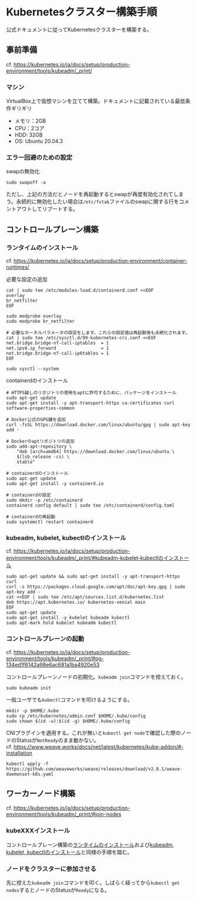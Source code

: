 # Kubernetesクラスター構築手順
公式ドキュメントに従ってKubernetesクラスターを構築する。

## 事前準備
cf. https://kubernetes.io/ja/docs/setup/production-environment/tools/kubeadm/_print/

### マシン
VirtualBox上で仮想マシンを立てて構築。ドキュメントに記載されている最低条件ギリギリ  
- メモリ：2GB
- CPU：2コア
- HDD: 32GB
- OS: Ubuntu 20.04.3

### エラー回避のための設定

swapの無効化
```
sudo swapoff -a
```

ただし、上記の方法だとノードを再起動するとswapが再度有効化されてしまう。永続的に無効化したい場合は`/etc/fstab`ファイルのswapに関する行をコメントアウトしてリブートする。

## コントロールプレーン構築

### ランタイムのインストール
cf. https://kubernetes.io/ja/docs/setup/production-environment/container-runtimes/  

必要な設定の追加
```
cat | sudo tee /etc/modules-load.d/containerd.conf <<EOF
overlay
br_netfilter
EOF

sudo modprobe overlay
sudo modprobe br_netfilter

# 必要なカーネルパラメータの設定をします。これらの設定値は再起動後も永続化されます。
cat | sudo tee /etc/sysctl.d/99-kubernetes-cri.conf <<EOF
net.bridge.bridge-nf-call-iptables  = 1
net.ipv4.ip_forward                 = 1
net.bridge.bridge-nf-call-ip6tables = 1
EOF

sudo sysctl --system
```

containerdのインストール
```
# HTTPS越しのリポジトリの使用をaptに許可するために、パッケージをインストール
sudo apt-get update 
sudo apt-get install -y apt-transport-https ca-certificates curl software-properties-common
```
```
# Docker公式のGPG鍵を追加
curl -fsSL https://download.docker.com/linux/ubuntu/gpg | sudo apt-key add -
```
```
# Dockerのaptリポジトリの追加
sudo add-apt-repository \
    "deb [arch=amd64] https://download.docker.com/linux/ubuntu \
    $(lsb_release -cs) \
    stable"
```
```
# containerdのインストール
sudo apt-get update 
sudo apt-get install -y containerd.io
```
```
# containerdの設定
sudo mkdir -p /etc/containerd
containerd config default | sudo tee /etc/containerd/config.toml
```
```
# containerdの再起動
sudo systemctl restart containerd
```

### kubeadm, kubelet, kubectlのインストール
cf. https://kubernetes.io/ja/docs/setup/production-environment/tools/kubeadm/_print/#kubeadm-kubelet-kubectlのインストール  

```
sudo apt-get update && sudo apt-get install -y apt-transport-https curl
curl -s https://packages.cloud.google.com/apt/doc/apt-key.gpg | sudo apt-key add -
cat <<EOF | sudo tee /etc/apt/sources.list.d/kubernetes.list
deb https://apt.kubernetes.io/ kubernetes-xenial main
EOF
sudo apt-get update
sudo apt-get install -y kubelet kubeadm kubectl
sudo apt-mark hold kubelet kubeadm kubectl
```

### コントロールプレーンの起動
cf. https://kubernetes.io/ja/docs/setup/production-environment/tools/kubeadm/_print/#pg-134ed1f6142a98e6ac681a1ba4920e53  

コントロールプレーンノードの初期化。`kubeadm join`コマンドを控えておく。
```
sudo kubeadm init
```

一般ユーザでも`kubectl`コマンドを叩けるようにする。
```
mkdir -p $HOME/.kube
sudo cp /etc/kubernetes/admin.conf $HOME/.kube/config
sudo chown $(id -u):$(id -g) $HOME/.kube/config
```

CNIプラグインを適用する。これが無いと`kubectl get node`で確認した際のノードのStatusが`NotReady`のまま動かない。  
cf. https://www.weave.works/docs/net/latest/kubernetes/kube-addon/#-installation
```
kubectl apply -f https://github.com/weaveworks/weave/releases/download/v2.8.1/weave-daemonset-k8s.yaml
```

## ワーカーノード構築
cf. https://kubernetes.io/ja/docs/setup/production-environment/tools/kubeadm/_print/#join-nodes

### kubeXXXインストール
コントロールプレーン構築の[ランタイムのインストール](#ランタイムのインストール)および[kubeadm, kubelet, kubectlのインストール](#kubeadm-kubelet-kubectlのインストール)と同様の手順を踏む。

### ノードをクラスターに参加させる
先に控えた`kubeadm join`コマンドを叩く。しばらく経ってから`kubectl get nodes`するとノードのStatusが`Ready`になる。

